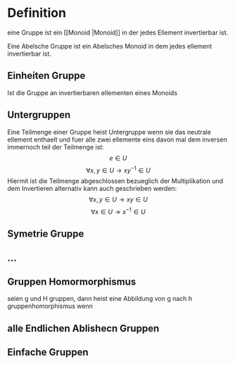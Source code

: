 # Definition 
eine Gruppe ist ein [[Monoid |Monoid]] in der jedes Ellement invertierbar ist.

Eine Abelsche Gruppe ist ein Abelsches Monoid in dem jedes ellement invertierbar ist.

## Einheiten Gruppe
Ist die Gruppe an invertierbaren ellementen eines Monoids

## Untergruppen
Eine Teilmenge einer Gruppe heist Untergruppe wenn sie das neutrale ellement enthaelt und fuer alle zwei ellemente eins davon mal dem inversen immernoch teil der Teilmenge ist:
$$e\in U$$
$$\forall x,y\in U \rightarrow xy^{-1} \in U$$
Hiermit ist die Teilmenge abgeschlossen bezueglich der Multiplikation und dem Invertieren alternativ kann auch geschrieben werden:
$$\forall x,y\in U \rightarrow xy \in U$$
$$\forall x\in U \rightarrow x^{-1} \in U$$

## Symetrie Gruppe
## ...
## Gruppen Homormorphismus
seien g und H gruppen, dann heist eine Abbildung von g nach h gruppenhomorphismus wenn 
## alle Endlichen Ablishecn Gruppen
## Einfache Gruppen

